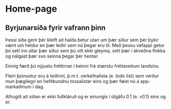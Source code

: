 # Home-page
## Byrjunarsíða fyrir vafrann þinn

Þessi síða gerir þér kleift að halda betur utan um þær síður sem þér þykir vænt um heldur en þær leiðir sem nú þegar eru til.
Með þessu vefappi getur þú sett inn allar þær síður sem þú vilt ekki gleyma, sett þær í ákveðna flokka og nálgast þær svo seinna þegar þér hentar.

Einnig færð þú nýjustu fréttirnar í beinni frá stærstu fréttaveitum landsins.

Fleiri þjónustur eru á leiðinni, þ.m.t. verkefnalista (e. todo list) sem verður mun þægilegri en hefðbundnu tossalistar eins og þær fæst nú á app-markaðinum í dag.

Athugið að síðan er ekki fullkláruð og er einungis í útgáfu 0.1 (e. v0.1) eins og er.
